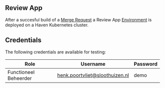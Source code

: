 ## Review App

After a succesful build of a [Merge Request](https://gitlab.com/commonground/huishoudboekje/app-new/-/merge_requests) a
Review App [Environment](https://gitlab.com/commonground/huishoudboekje/app-new/-/environments) is deployed on a Haven
Kubernetes cluster.

## Credentials

The following credentials are available for testing:

| Role | Username | Password |
| --- | --- | --- |
| Functioneel Beheerder | henk.poortvliet@sloothuizen.nl | demo |
